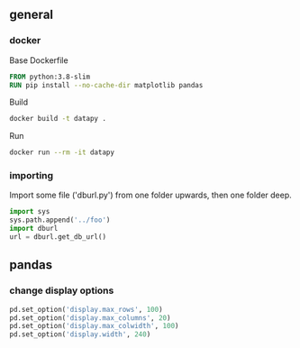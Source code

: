 ## general

### docker

Base Dockerfile

```Dockerfile
FROM python:3.8-slim
RUN pip install --no-cache-dir matplotlib pandas
```

Build

```bash
docker build -t datapy .
```

Run

```bash
docker run --rm -it datapy
```


### importing

Import some file ('dburl.py') from one folder upwards, then one folder deep.

```python
import sys 
sys.path.append('../foo')
import dburl
url = dburl.get_db_url()
```

## pandas

### change display options

```python
pd.set_option('display.max_rows', 100)
pd.set_option('display.max_columns', 20)
pd.set_option('display.max_colwidth', 100)
pd.set_option('display.width', 240)
```
